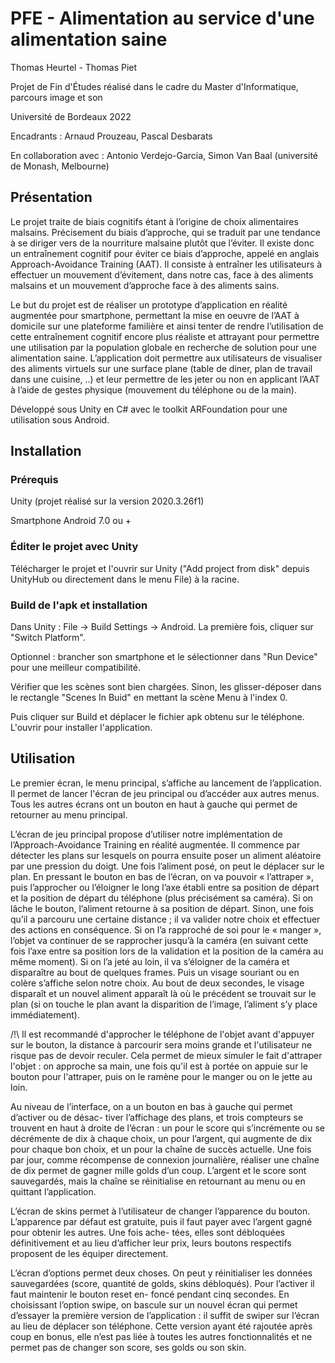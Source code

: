 # PFE - Alimentation au service d'une alimentation saine
Thomas Heurtel - Thomas Piet

Projet de Fin d'Études réalisé dans le cadre du Master d'Informatique, parcours image et son

Université de Bordeaux 2022

Encadrants : Arnaud Prouzeau, Pascal Desbarats

En collaboration avec : Antonio Verdejo-Garcia, Simon Van Baal (université de Monash, Melbourne)

## Présentation

Le projet traite de biais cognitifs étant à l’origine de choix alimentaires malsains. Précisement
du biais d’approche, qui se traduit par une tendance à se diriger vers de la nourriture malsaine
plutôt que l’éviter. Il existe donc un entraînement cognitif pour éviter ce biais d’approche,
appelé en anglais Approach-Avoidance Training (AAT). Il consiste à entraîner les utilisateurs
à effectuer un mouvement d’évitement, dans notre cas, face à des aliments malsains et un
mouvement d’approche face à des aliments sains. 

Le but du projet est de réaliser un prototype d’application en réalité augmentée pour
smartphone, permettant la mise en oeuvre de l’AAT à domicile sur une plateforme familière
et ainsi tenter de rendre l’utilisation de cette entraînement cognitif encore plus réaliste et
attrayant pour permettre une utilisation par la population globale en recherche de solution
pour une alimentation saine. L’application doit permettre aux utilisateurs de visualiser des
aliments virtuels sur une surface plane (table de diner, plan de travail dans une cuisine, ..) et
leur permettre de les jeter ou non en applicant l’AAT à l’aide de gestes physique (mouvement
du téléphone ou de la main).

Développé sous Unity en C# avec le toolkit ARFoundation pour une utilisation sous Android.

## Installation
### Prérequis

Unity (projet réalisé sur la version 2020.3.26f1)

Smartphone Android 7.0 ou +

### Éditer le projet avec Unity

Télécharger le projet et l'ouvrir sur Unity ("Add project from disk" depuis UnityHub ou directement dans le menu File) à la racine.

### Build de l'apk et installation

Dans Unity : File -> Build Settings -> Android. La première fois, cliquer sur "Switch Platform". 

Optionnel : brancher son smartphone et le sélectionner dans "Run Device" pour une meilleur compatibilité.

Vérifier que les scènes sont bien chargées. Sinon, les glisser-déposer dans le rectangle "Scenes In Buid" en mettant la scène Menu à l'index 0.

Puis cliquer sur Build et déplacer le fichier apk obtenu sur le téléphone. L'ouvrir pour installer l'application.

## Utilisation

Le premier écran, le menu principal, s’affiche au lancement de l’application. Il permet de
lancer l'écran de jeu principal ou d’accéder aux autres menus. Tous les autres écrans ont un bouton
en haut à gauche qui permet de retourner au menu principal.

L’écran de jeu principal propose d’utiliser notre implémentation de l’Approach-Avoidance
Training en réalité augmentée. Il commence par détecter les plans sur lesquels on pourra ensuite
poser un aliment aléatoire par une pression du doigt. Une fois l’aliment posé, on peut le déplacer
sur le plan. En pressant le bouton en bas de l’écran, on va pouvoir « l’attraper », puis l’approcher
ou l’éloigner le long l’axe établi entre sa position de départ et la position de départ du téléphone
(plus précisément sa caméra). Si on lâche le bouton, l’aliment retourne à sa position de départ.
Sinon, une fois qu’il a parcouru une certaine distance ; il va valider notre choix et effectuer des
actions en conséquence. Si on l’a rapproché de soi pour le « manger », l’objet va continuer de se
rapprocher jusqu’à la caméra (en suivant cette fois l’axe entre sa position lors de la validation
et la position de la caméra au même moment). Si on l’a jeté au loin, il va s’éloigner de la caméra
et disparaître au bout de quelques frames. Puis un visage souriant ou en colère s’affiche selon
notre choix. Au bout de deux secondes, le visage disparaît et un nouvel aliment apparaît là
où le précédent se trouvait sur le plan (si on touche le plan avant la disparition de l’image,
l’aliment s’y place immédiatement).

/!\ Il est recommandé d'approcher le téléphone de l'objet avant d'appuyer sur le bouton, la distance à parcourir sera moins grande et l'utilisateur ne risque pas de devoir reculer. Cela permet de mieux simuler le fait d'attraper l'objet : on approche sa main, une fois qu'il est à portée on appuie sur le bouton pour l'attraper, puis on le ramène pour le manger ou on le jette au loin.

Au niveau de l’interface, on a un bouton en bas à gauche qui permet d’activer ou de désac-
tiver l’affichage des plans, et trois compteurs se trouvent en haut à droite de l’écran : un pour le
score qui s’incrémente ou se décrémente de dix à chaque choix, un pour l’argent, qui augmente
de dix pour chaque bon choix, et un pour la chaîne de succès actuelle. Une fois par jour, comme
récompense de connexion journalière, réaliser une chaîne de dix permet de gagner mille golds
d’un coup. L’argent et le score sont sauvegardés, mais la chaîne se réinitialise en retournant au
menu ou en quittant l’application.

L’écran de skins permet à l’utilisateur de changer l’apparence du bouton. L’apparence par
défaut est gratuite, puis il faut payer avec l’argent gagné pour obtenir les autres. Une fois ache-
tées, elles sont débloquées définitivement et au lieu d’afficher leur prix, leurs boutons respectifs
proposent de les équiper directement.

L’écran d’options permet deux choses. On peut y réinitialiser les données sauvegardées
(score, quantité de golds, skins débloqués). Pour l’activer il faut maintenir le bouton reset en-
foncé pendant cinq secondes. En choisissant l’option swipe, on bascule sur un nouvel écran qui
permet d’essayer la première version de l’application : il suffit de swiper sur l’écran au lieu de
déplacer son téléphone. Cette version ayant été rajoutée après coup en bonus, elle n’est pas liée
à toutes les autres fonctionnalités et ne permet pas de changer son score, ses golds ou son skin.

